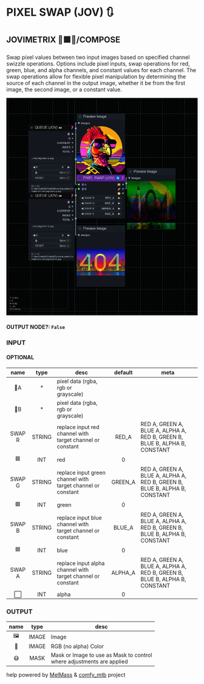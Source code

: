 # PIXEL SWAP (JOV) 🔃

## JOVIMETRIX 🔺🟩🔵/COMPOSE

Swap pixel values between two input images based on specified channel swizzle operations. Options include pixel inputs, swap operations for red, green, blue, and alpha channels, and constant values for each channel. The swap operations allow for flexible pixel manipulation by determining the source of each channel in the output image, whether it be from the first image, the second image, or a constant value.

![PIXEL SWAP](https://raw.githubusercontent.com/Amorano/Jovimetrix-examples/master/node/PIXEL%20SWAP/PIXEL%20SWAP.png)

#### OUTPUT NODE?: `False`

### INPUT

#### OPTIONAL

name | type | desc | default | meta
:---:|:---:|---|:---:|---
👾A | * | pixel data (rgba, rgb or<br>grayscale) |  | 
👾B | * | pixel data (rgba, rgb or<br>grayscale) |  | 
SWAP R | STRING | replace input red channel with<br>target channel or constant | RED_A | RED A, GREEN A, BLUE A, ALPHA A,<br>RED B, GREEN B, BLUE B, ALPHA B,<br>CONSTANT
🟥 | INT | red | 0 | 
SWAP G | STRING | replace input green channel with<br>target channel or constant | GREEN_A | RED A, GREEN A, BLUE A, ALPHA A,<br>RED B, GREEN B, BLUE B, ALPHA B,<br>CONSTANT
🟩 | INT | green | 0 | 
SWAP B | STRING | replace input blue channel with<br>target channel or constant | BLUE_A | RED A, GREEN A, BLUE A, ALPHA A,<br>RED B, GREEN B, BLUE B, ALPHA B,<br>CONSTANT
🟦 | INT | blue | 0 | 
SWAP A | STRING | replace input alpha channel with<br>target channel or constant | ALPHA_A | RED A, GREEN A, BLUE A, ALPHA A,<br>RED B, GREEN B, BLUE B, ALPHA B,<br>CONSTANT
⬜ | INT | alpha | 0 | 

### OUTPUT

name | type | desc
:---:|:---:|---
🖼️ | IMAGE | Image 
🌈 | IMAGE | RGB (no alpha) Color 
😷 | MASK | Mask or Image to use as Mask to control<br>where adjustments are applied 

help powered by [MelMass](https://github.com/melMass) & [comfy_mtb](https://github.com/melMass/comfy_mtb) project